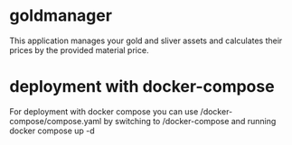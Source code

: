 # goldmanager
This application manages your gold and sliver assets and calculates their prices by the provided material price.
# deployment with docker-compose
For deployment with docker compose you can use /docker-compose/compose.yaml by switching to /docker-compose and running 
docker compose up -d
